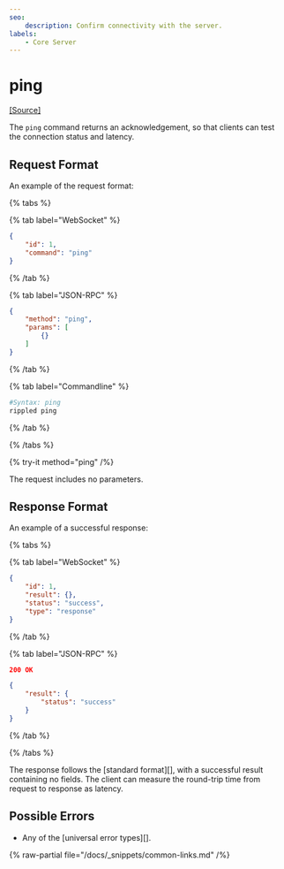 ```yaml
---
seo:
    description: Confirm connectivity with the server.
labels:
    - Core Server
---
```

# ping
[[Source]](https://github.com/XRPLF/rippled/blob/master/src/xrpld/rpc/handlers/Ping.cpp "Source")

The `ping` command returns an acknowledgement, so that clients can test the connection status and latency.

## Request Format
An example of the request format:

{% tabs %}

{% tab label="WebSocket" %}
```json
{
    "id": 1,
    "command": "ping"
}
```
{% /tab %}

{% tab label="JSON-RPC" %}
```json
{
    "method": "ping",
    "params": [
        {}
    ]
}
```
{% /tab %}

{% tab label="Commandline" %}
```sh
#Syntax: ping
rippled ping
```
{% /tab %}

{% /tabs %}

{% try-it method="ping" /%}

The request includes no parameters.

## Response Format

An example of a successful response:

{% tabs %}

{% tab label="WebSocket" %}
```json
{
    "id": 1,
    "result": {},
    "status": "success",
    "type": "response"
}
```
{% /tab %}

{% tab label="JSON-RPC" %}
```json
200 OK

{
    "result": {
        "status": "success"
    }
}
```
{% /tab %}

{% /tabs %}

The response follows the [standard format][], with a successful result containing no fields. The client can measure the round-trip time from request to response as latency.

## Possible Errors

* Any of the [universal error types][].

{% raw-partial file="/docs/_snippets/common-links.md" /%}
